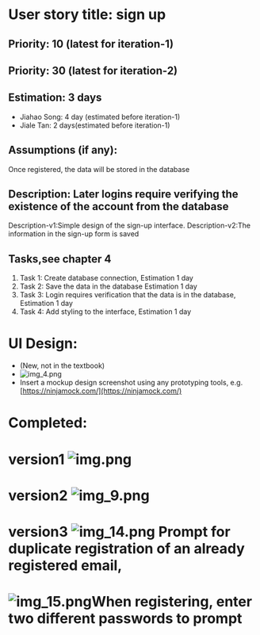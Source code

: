# User story title: sign up
## Priority: 10 (latest for iteration-1)

## Priority: 30 (latest for iteration-2)

## Estimation: 3 days
* Jiahao Song: 4 day (estimated before iteration-1)
* Jiale Tan: 2 days(estimated before iteration-1)

## Assumptions (if any):
Once registered, the data will be stored in the database


## Description: Later logins require verifying the existence of the account from the database
Description-v1:Simple design of the sign-up interface.
Description-v2:The information in the sign-up form is saved

## Tasks,see chapter 4
1. Task 1: Create database connection, Estimation 1 day
2. Task 2: Save the data in the database Estimation 1 day
3. Task 3: Login requires verification that the data is in the database, Estimation 1 day
4. Task 4: Add styling to the interface, Estimation 1 day

# UI Design:
* (New, not in the textbook)
* ![img_4.png](img_4.png)
* Insert a mockup design screenshot using any prototyping tools, e.g. [https://ninjamock.com/](https://ninjamock.com/)

# Completed:
# version1 ![img.png](images/img.png)
# version2 ![img_9.png](images/img_9.png)
# version3 ![img_14.png](images/img_14.png) Prompt for duplicate registration of an already registered email,
# ![img_15.png](images/img_15.png)When registering, enter two different passwords to prompt


